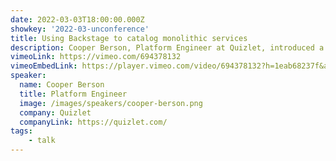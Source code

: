 ```yaml
---
date: 2022-03-03T18:00:00.000Z
showkey: '2022-03-unconference'
title: Using Backstage to catalog monolithic services
description: Cooper Berson, Platform Engineer at Quizlet, introduced a use-case of monolithic services. The attendees discussed ideas on how to model the monolith without blowing up maintenance costs.
vimeoLink: https://vimeo.com/694378132
vimeoEmbedLink: https://player.vimeo.com/video/694378132?h=1eab68237f&amp;badge=0&amp;autoplay=1&amp;autopause=0&amp;player_id=0&amp;app_id=58479
speaker:
  name: Cooper Berson
  title: Platform Engineer
  image: /images/speakers/cooper-berson.png
  company: Quizlet
  companyLink: https://quizlet.com/
tags:
    - talk
---
```

